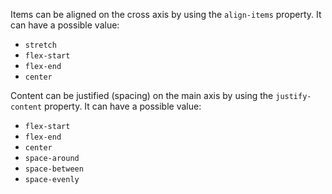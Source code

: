 Items can be aligned on the cross axis by using the `align-items` property. It can have a possible value:

* `stretch`
* `flex-start`
* `flex-end`
* `center`

Content can be justified (spacing) on the main axis by using the `justify-content` property. It can have a possible value:

* `flex-start`
* `flex-end`
* `center`
* `space-around`
* `space-between`
* `space-evenly`